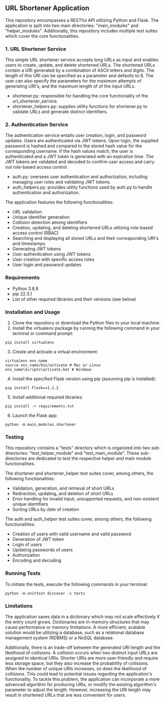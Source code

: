 ## URL Shortener Application
This repository encompasses a RESTful API utilizing Python and Flask. The application is split into two main directories: "main_modules" and "helper_modules". Additionally, this repository includes multiple test suites which cover the core functionalities.

### 1. URL Shortener Service
This simple URL shortener service accepts long URLs as input and enables users to create, update, and delete shortened URLs. The shortened URLs contain a URI generated by a combination of ASCII letters and digits. The length of this URI can be specified as a parameter and defaults to 8. The user can also specify the parameters for the maximum attempts of generating URI's, and the maximum length of of the input URLs. 

* shortener.py: responsible for handling the core functionality of the url_shortener_service. 
* shortener_helpers.py: supplies utility functions for shortener.py to validate URLs and generate distinct identifiers. 

### 2. Authentication Service
The authentication service entails user creation, login, and password updates. Users are authenticated via JWT tokens. Upon login, the supplied password is hashed and compared to the stored hash value for the corresponding username. If the hash values match, the user is authenticated and a JWT token is generated with an expiration time. The JWT tokens are validated and decoded to confirm user access and carry out role-based access control.

* auth.py: oversees user authentication and authorization, including managing user roles and validating JWT tokens.
* auth_helpers.py: provides utility functions used by auth.py to handle authentication and authorization.

The application features the following functionalities: 
* URL validation
* Unique identifier generation
* Collision detection among identifiers
* Creation, updating, and deleting shortened URLs utilizing role-based access control (RBAC)
* Searching and displaying all stored URLs and their corresponding URI's and timestamps
* Generating JWT tokens
* User authentication using JWT tokens
* User creation with specific access roles
* User login and password updates

### Requirements
* Python 3.8.8
* pip 22.3.1
* List of other required libraries and their versions (see below)

### Installation and Usage
1. Clone the repository or download the Python files to your local machine.
2. Install the virtualenv package by running the following command in your terminal or command prompt:
```console
pip install virtualenv
```
3. Create and activate a virtual environment:
```console
virtualenv env_name
source env_name/bin/activate # Mac or Linux
env_name\Scripts\activate.bat # Windows
```
4. Install the specified Flask version using pip (assuming pip is installed):
```console
pip install Flask==1.1.2
```
5. Install additional required libraries:
```console
pip install -r requirements.txt
```
6. Launch the Flask app:
```console
python -m main_modules.shortener
```

### Testing
This repository contains a "tests" directory which is organized into two sub-directories: "test_helper_module" and "test_main_module". These sub-directories are dedicated to test the respective helper and main module functionalities.

The shortener and shortener_helper test suites cover, among others, the following functionalities:
* Validation, generation, and retrieval of short URLs
* Redirection, updating, and deletion of short URLs
* Error handling for invalid input, unsupported requests, and non-existent unique identifiers
* Sorting URLs by date of creation

The auth and auth_helper test suites cover, among others, the following functionalities:
* Creation of users with valid username and valid password
* Generation of JWT token
* Login of users
* Updating passwords of users
* Authorization
* Encoding and decoding

### Running Tests
To initiate the tests, execute the following commands in your terminal:
```console
python -m unittest discover -s tests
```

### Limitations
The application saves data in a dictionary which may not scale effectively if the entry count grows. Dictionaries are in-memory structures that may cause performance or memory limitations. A more efficient, scalable solution would be utilizing a database, such as a relational database management system (RDBMS) or a NoSQL database.

Additionally, there is an trade-off between the generated URI length and the likelihood of collisions. A collision occurs when two distinct input URLs are assigned to identical URIs. Shorter URIs are more user-friendly and require less storage space, but they also increase the probability of collisions. When the number of unique URIs increases, so does the likelihood of collisions. This could lead to potential issues regarding the application's functionality. To tackle this problem, the application can incorporate a more advanced algorithm for producing URIs, or modify the existing algorithm's parameter to adjust the length. However, increasing the URI length may result in shortened URLs that are less convenient for users.